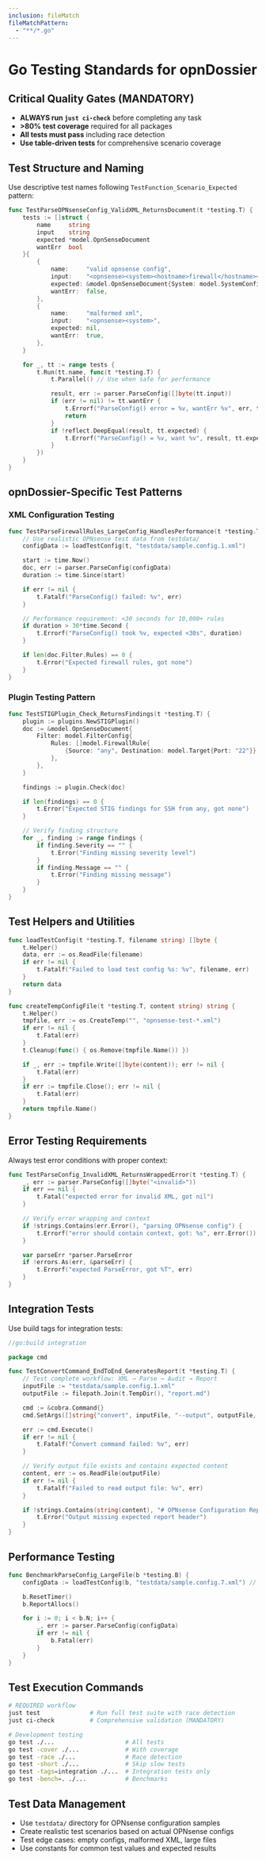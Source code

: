 ```yaml
---
inclusion: fileMatch
fileMatchPattern:
  - "**/*.go"
---
```


# Go Testing Standards for opnDossier

## Critical Quality Gates (MANDATORY)

- **ALWAYS run `just ci-check`** before completing any task
- **>80% test coverage** required for all packages
- **All tests must pass** including race detection
- **Use table-driven tests** for comprehensive scenario coverage

## Test Structure and Naming

Use descriptive test names following `TestFunction_Scenario_Expected` pattern:

```go
func TestParseOPNsenseConfig_ValidXML_ReturnsDocument(t *testing.T) {
    tests := []struct {
        name     string
        input    string
        expected *model.OpnSenseDocument
        wantErr  bool
    }{
        {
            name:     "valid opnsense config",
            input:    "<opnsense><system><hostname>firewall</hostname></system></opnsense>",
            expected: &model.OpnSenseDocument{System: model.SystemConfig{Hostname: "firewall"}},
            wantErr:  false,
        },
        {
            name:     "malformed xml",
            input:    "<opnsense><system>",
            expected: nil,
            wantErr:  true,
        },
    }

    for _, tt := range tests {
        t.Run(tt.name, func(t *testing.T) {
            t.Parallel() // Use when safe for performance

            result, err := parser.ParseConfig([]byte(tt.input))
            if (err != nil) != tt.wantErr {
                t.Errorf("ParseConfig() error = %v, wantErr %v", err, tt.wantErr)
                return
            }
            if !reflect.DeepEqual(result, tt.expected) {
                t.Errorf("ParseConfig() = %v, want %v", result, tt.expected)
            }
        })
    }
}
```

## opnDossier-Specific Test Patterns

### XML Configuration Testing

```go
func TestParseFirewallRules_LargeConfig_HandlesPerformance(t *testing.T) {
    // Use realistic OPNsense test data from testdata/
    configData := loadTestConfig(t, "testdata/sample.config.1.xml")

    start := time.Now()
    doc, err := parser.ParseConfig(configData)
    duration := time.Since(start)

    if err != nil {
        t.Fatalf("ParseConfig() failed: %v", err)
    }

    // Performance requirement: <30 seconds for 10,000+ rules
    if duration > 30*time.Second {
        t.Errorf("ParseConfig() took %v, expected <30s", duration)
    }

    if len(doc.Filter.Rules) == 0 {
        t.Error("Expected firewall rules, got none")
    }
}
```

### Plugin Testing Pattern

```go
func TestSTIGPlugin_Check_ReturnsFindings(t *testing.T) {
    plugin := plugins.NewSTIGPlugin()
    doc := &model.OpnSenseDocument{
        Filter: model.FilterConfig{
            Rules: []model.FirewallRule{
                {Source: "any", Destination: model.Target{Port: "22"}}, // SSH from any
            },
        },
    }

    findings := plugin.Check(doc)

    if len(findings) == 0 {
        t.Error("Expected STIG findings for SSH from any, got none")
    }

    // Verify finding structure
    for _, finding := range findings {
        if finding.Severity == "" {
            t.Error("Finding missing severity level")
        }
        if finding.Message == "" {
            t.Error("Finding missing message")
        }
    }
}
```

## Test Helpers and Utilities

```go
func loadTestConfig(t *testing.T, filename string) []byte {
    t.Helper()
    data, err := os.ReadFile(filename)
    if err != nil {
        t.Fatalf("Failed to load test config %s: %v", filename, err)
    }
    return data
}

func createTempConfigFile(t *testing.T, content string) string {
    t.Helper()
    tmpfile, err := os.CreateTemp("", "opnsense-test-*.xml")
    if err != nil {
        t.Fatal(err)
    }
    t.Cleanup(func() { os.Remove(tmpfile.Name()) })

    if _, err := tmpfile.Write([]byte(content)); err != nil {
        t.Fatal(err)
    }
    if err := tmpfile.Close(); err != nil {
        t.Fatal(err)
    }
    return tmpfile.Name()
}
```

## Error Testing Requirements

Always test error conditions with proper context:

```go
func TestParseConfig_InvalidXML_ReturnsWrappedError(t *testing.T) {
    _, err := parser.ParseConfig([]byte("<invalid>"))
    if err == nil {
        t.Fatal("expected error for invalid XML, got nil")
    }

    // Verify error wrapping and context
    if !strings.Contains(err.Error(), "parsing OPNsense config") {
        t.Errorf("error should contain context, got: %s", err.Error())
    }

    var parseErr *parser.ParseError
    if !errors.As(err, &parseErr) {
        t.Errorf("expected ParseError, got %T", err)
    }
}
```

## Integration Tests

Use build tags for integration tests:

```go
//go:build integration

package cmd

func TestConvertCommand_EndToEnd_GeneratesReport(t *testing.T) {
    // Test complete workflow: XML → Parse → Audit → Report
    inputFile := "testdata/sample.config.1.xml"
    outputFile := filepath.Join(t.TempDir(), "report.md")

    cmd := &cobra.Command{}
    cmd.SetArgs([]string{"convert", inputFile, "--output", outputFile, "--audit"})

    err := cmd.Execute()
    if err != nil {
        t.Fatalf("Convert command failed: %v", err)
    }

    // Verify output file exists and contains expected content
    content, err := os.ReadFile(outputFile)
    if err != nil {
        t.Fatalf("Failed to read output file: %v", err)
    }

    if !strings.Contains(string(content), "# OPNsense Configuration Report") {
        t.Error("Output missing expected report header")
    }
}
```

## Performance Testing

```go
func BenchmarkParseConfig_LargeFile(b *testing.B) {
    configData := loadTestConfig(b, "testdata/sample.config.7.xml") // Large config

    b.ResetTimer()
    b.ReportAllocs()

    for i := 0; i < b.N; i++ {
        _, err := parser.ParseConfig(configData)
        if err != nil {
            b.Fatal(err)
        }
    }
}
```

## Test Execution Commands

```bash
# REQUIRED workflow
just test              # Run full test suite with race detection
just ci-check          # Comprehensive validation (MANDATORY)

# Development testing
go test ./...                    # All tests
go test -cover ./...             # With coverage
go test -race ./...              # Race detection
go test -short ./...             # Skip slow tests
go test -tags=integration ./...  # Integration tests only
go test -bench=. ./...           # Benchmarks
```

## Test Data Management

- Use `testdata/` directory for OPNsense configuration samples
- Create realistic test scenarios based on actual OPNsense configs
- Test edge cases: empty configs, malformed XML, large files
- Use constants for common test values and expected results
